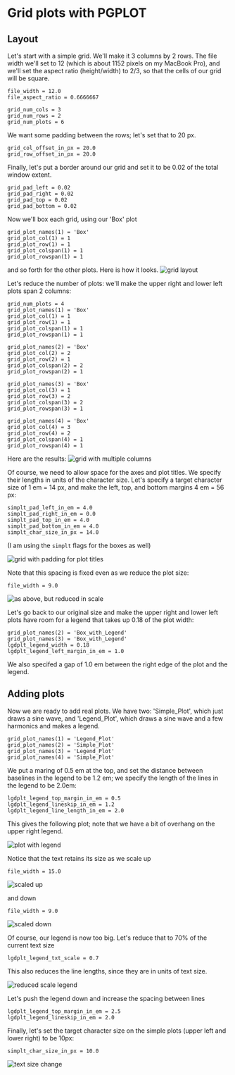 # Grid plots with PGPLOT

## Layout

Let's start with a simple grid.  We'll make it 3 columns by 2 rows.  The file width we'll set to 12 (which is about 1152 pixels on my MacBook Pro), and we'll set the aspect ratio (height/width) to 2/3, so that the cells of our grid will be square.

    file_width = 12.0
    file_aspect_ratio = 0.6666667

    grid_num_cols = 3
    grid_num_rows = 2
    grid_num_plots = 6

We want some padding between the rows; let's set that to 20 px.

    grid_col_offset_in_px = 20.0
    grid_row_offset_in_px = 20.0

Finally, let's put a border around our grid and set it to be 0.02 of the total window extent.

    grid_pad_left = 0.02
    grid_pad_right = 0.02
    grid_pad_top = 0.02
    grid_pad_bottom = 0.02

Now we'll box each grid, using our 'Box' plot

    grid_plot_names(1) = 'Box'
    grid_plot_col(1) = 1
    grid_plot_row(1) = 1
    grid_plot_colspan(1) = 1
    grid_plot_rowspan(1) = 1

and so forth for the other plots. Here is how it looks.
![grid layout](grid0.png "3-by-2 grid")

Let's reduce the number of plots: we'll make the upper right and lower left plots span 2 columns:

    grid_num_plots = 4
    grid_plot_names(1) = 'Box'
    grid_plot_col(1) = 1
    grid_plot_row(1) = 1
    grid_plot_colspan(1) = 1
    grid_plot_rowspan(1) = 1
    
    grid_plot_names(2) = 'Box'
    grid_plot_col(2) = 2
    grid_plot_row(2) = 1
    grid_plot_colspan(2) = 2
    grid_plot_rowspan(2) = 1
    
    grid_plot_names(3) = 'Box'
    grid_plot_col(3) = 1
    grid_plot_row(3) = 2
    grid_plot_colspan(3) = 2
    grid_plot_rowspan(3) = 1
    
    grid_plot_names(4) = 'Box'
    grid_plot_col(4) = 3
    grid_plot_row(4) = 2
    grid_plot_colspan(4) = 1
    grid_plot_rowspan(4) = 1

Here are the results:
![grid with multiple columns](grid1.png "with plots spanning muliple columns")

Of course, we need to allow space for the axes and plot titles.  We specify their lengths in units of the character size. Let's specify a target character size of 1 em = 14 px, and make the left, top, and bottom margins 4 em = 56 px:

    simplt_pad_left_in_em = 4.0
    simplt_pad_right_in_em = 0.0
    simplt_pad_top_in_em = 4.0
    simplt_pad_bottom_in_em = 4.0
    simplt_char_size_in_px = 14.0

(I am using the `simplt` flags for the boxes as well)

![grid with padding for plot titles](grid2.png "with 4.0 em padding on left, bottom, and top")

Note that this spacing is fixed even as we reduce the plot size:

    file_width = 9.0

![as above, but reduced in scale](grid3.png "scaled by 0.75")

Let's go back to our original size and make the upper right and lower left plots have room for a legend that takes up 0.18 of the plot width:

    grid_plot_names(2) = 'Box_with_Legend'
    grid_plot_names(3) = 'Box_with_Legend'
    lgdplt_legend_width = 0.18
    lgdplt_legend_left_margin_in_em = 1.0

We also specifed a gap of 1.0 em between the right edge of the plot and the legend.

## Adding plots

Now we are ready to add real plots. We have two: 'Simple_Plot', which just draws a sine wave, and 'Legend_Plot', which draws a sine wave and a few harmonics and makes a legend.  

    grid_plot_names(1) = 'Legend_Plot'
    grid_plot_names(2) = 'Simple_Plot'
    grid_plot_names(3) = 'Legend_Plot'
    grid_plot_names(4) = 'Simple_Plot'

We put a maring of 0.5 em at the top, and set the distance between baselines in the legend to be 1.2 em; we specify the length of the lines in the legend to be 2.0em:

    lgdplt_legend_top_margin_in_em = 0.5
    lgdplt_legend_lineskip_in_em = 1.2
    lgdplt_legend_line_length_in_em = 2.0 

This gives the following plot; note that we have a bit of overhang on the upper right legend.

![plot with legend](plt0.png "plot with legend")

Notice that the text retains its size as we scale up

    file_width = 15.0
    
![scaled up](plt1.png "scaled up")

and down

    file_width = 9.0
    
![scaled down](plt2.png "scaled down")

Of course, our legend is now too big. Let's reduce that to 70% of the current text size

    lgdplt_legend_txt_scale = 0.7

This also reduces the line lengths, since they are in units of text size.

![reduced scale legend](plt3.png "legend reduced by 0.7")


Let's push the legend down and increase the spacing between lines

    lgdplt_legend_top_margin_in_em = 2.5
    lgdplt_legend_lineskip_in_em = 2.0

Finally, let's set the target character size on the simple plots (upper left and lower right) to be 10px:

    simplt_char_size_in_px = 10.0

![text size change](plt5.png "with text size change on the simple plot")

